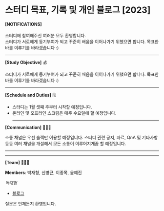 # 스터디 목표, 기록 및 개인 블로그 [2023]  

#### [NOTIFICATIONS] <br>
  

스터디에 참여해주신 여러분 모두 환영합니다. <br>
스터디가 서로에게 동기부여가 되고 꾸준히 배움을 이어나가기 위했으면 합니다. 목표한 바를 이루기를 바라겠습니다 :)    

  ___
  
__[Study Objective]__ 💰 <br>
  
스터디가 서로에게 동기부여가 되고 꾸준히 배움을 이어나가기 위했으면 합니다. 목표한 바를 이루기를 바라겠습니다 :)    
  
  ___
  
__[Schedule and Duties]__ 🗓 <br>
- 스터디는 1월 셋째 주부터 시작할 예정입니다.
- 온라인 및 오프라인 스크럼은 매주 수요일에 할 예정입니다. 
  ___
  
__[Communication]__ 🙋🏻‍♂️ <br>
  
소통 채널은 우선 슬랙만 이용할 예정입니다. 스터디 관련 공지, 자료, QnA 및 기타사항 등등 여러 채널을 개설해서 모든 소통이 이루어지게끔 할 예정입니다.
  
  ___
  

  ___
  
__[Team]__ 👨🏻‍💻 <br>
  
__Members__: 박재형, 신병근, 이종목, 윤예진
  
  _박재형_<br>
  - [블로그](https://faceyourfear.tistory.com/)
 

  
질문은 언제든지 환영입니다.  
